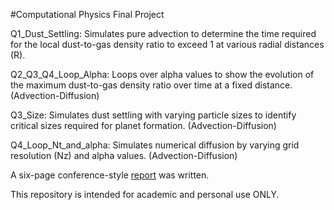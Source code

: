 #Computational Physics Final Project

Q1_Dust_Settling: Simulates pure advection to determine the time required for the local dust-to-gas density ratio to exceed 1 at various radial distances (R).

Q2_Q3_Q4_Loop_Alpha: Loops over alpha values to show the evolution of the maximum dust-to-gas density ratio over time at a fixed distance. (Advection-Diffusion)

Q3_Size: Simulates dust settling with varying particle sizes to identify critical sizes required for planet formation. (Advection-Diffusion)

Q4_Loop_Nt_and_alpha: Simulates numerical diffusion by varying grid resolution (Nz) and alpha values. (Advection-Diffusion)

A six-page conference-style [report](https://github.com/ZZZiyao/Year3-Formation-of-Planet/blob/main/Project3_Report.pdf) was written.

This repository is intended for academic and personal use ONLY.
